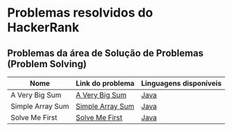 # Problemas resolvidos do HackerRank

## Problemas da área de Solução de Problemas (Problem Solving)

|Nome|Link do problema|Linguagens disponíveis|
|----|----------------|----------------------|
|A Very Big Sum|[A Very Big Sum](https://www.hackerrank.com/challenges/a-very-big-sum/problem)|[Java](https://github.com/rt-oliveira/Problemas-e-Exercicios-Resolvidos/blob/master/HackerRank/Java/A%20Very%20Big%20Sum.java)
|Simple Array Sum|[Simple Array Sum](https://www.hackerrank.com/challenges/simple-array-sum/problem)|[Java](https://github.com/rt-oliveira/Problemas-e-Exercicios-Resolvidos/blob/master/HackerRank/Java/Simple%20Array%20Sum.java)
|Solve Me First|[Solve Me First](https://www.hackerrank.com/challenges/solve-me-first/problem)|[Java](https://github.com/rt-oliveira/Problemas-e-Exercicios-Resolvidos/blob/master/HackerRank/Java/Solve%20Me%20First.java)
